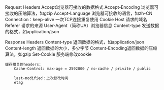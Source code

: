 Request Headers
    Accept浏览器可接收的数据格式 
    Accept-Encoding 浏览器可接收的压缩算法，如gzip
    Accept-Language 浏览器可接收的语言，如zh-CN
    Connection：keep-alive 一次TCP连接重复使用
    Cookie 
    Host 请求的域名
    Referer 请求的来源
    User-Agent（简称UA）浏览器信息
    Content-type 发送数据的格式，如application/json

Response Headers
    Content-type 返回数据的格式，如application/json
    Content-length 返回数据的大小，多少字节
    Content-Encoding返回数据的压缩算法，如gzip
    Set-Cookie 服务端修改cookie

    缓存相关的headers:
        Cache-Control: max-age = 2592000 / no-cache / privite / public 

        last-modified：上次修改时间
        etag

